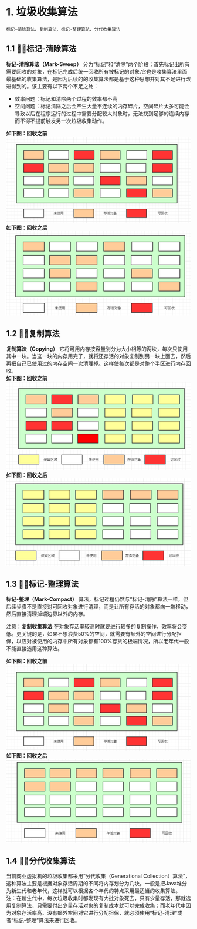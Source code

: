 # 1. 垃圾收集算法
    标记—清除算法、复制算法、标记-整理算法、分代收集算法
## 1.1 🍋🍈标记-清除算法

  **标记-清除算法（Mark-Sweep）** 分为“标记”和“清除”两个阶段；首先标记出所有需要回收的对象，在标记完成后统一回收所有被标记的对象.它也是收集算法里面最基础的收集算法，是因为后续的的收集算法都是基于这种思想并对其不足进行改进得到的。该主要有以下两个不足之处：
  * 效率问题：标记和清除两个过程的效率都不高
  * 空间问题：标记清除之后会产生大量不连续的内存碎片，空间碎片太多可能会导致以后在程序运行的过程中需要分配较大对象时，无法找到足够的连续内存而不得不提前触发另一次垃圾收集动作。<br>
  
  **如下图：回收之前** <br>
  ![垃圾回收之前](https://github.com/Mrzhangxiaodong/F_MrZhangxd/blob/master/Java%E8%99%9A%E6%8B%9F%E6%9C%BA/images/20191006001.PNG)<br>
  **如下图：回收之后** <br>
  ![垃圾回收之后](https://github.com/Mrzhangxiaodong/F_MrZhangxd/blob/master/Java%E8%99%9A%E6%8B%9F%E6%9C%BA/images/20191006002.PNG)<br>
  
## 1.2 🍓🍇复制算法

  **复制算法（Copying）** 它将可用内存按容量划分为大小相等的两块，每次只使用其中一块。当这一块的内存用完了，就将还存活的对象复制到另一块上面去，然后再把自己已使用过的内存空间一次清理掉。这样使每次都是对整个半区进行内存回收。<br> 
  **如下图：回收之前** <br>
  ![垃圾回收之前](https://github.com/Mrzhangxiaodong/F_MrZhangxd/blob/master/Java虚拟机/images/20191006004.PNG)<br>
  **如下图：回收之后** <br>
  ![垃圾回收之后](https://github.com/Mrzhangxiaodong/F_MrZhangxd/blob/master/Java%E8%99%9A%E6%8B%9F%E6%9C%BA/images/20191006005.PNG)<br>
  
## 1.3 🍉🍌标记-整理算法

  **标记-整理（Mark-Compact）** 算法，标记过程仍然与“标记-清除”算法一样，但后续步骤不是直接对可回收对象进行清理，而是让所有存活的对象都向一端移动，然后直接清理掉端边界以外的内存。
  
  注意：**复制收集算法** 在对象存活率较高时就要进行较多的复制操作，效率将会变低。更关键的是，如果不想浪费50%的空间，就需要有额外的空间进行分配担保，以应对被使用的内存中所有对象都有100%存货的极端情况，所以老年代一般不能直接选用这种算法。
  
 **如下图：回收之前** <br>
 ![垃圾回收之前](https://github.com/Mrzhangxiaodong/F_MrZhangxd/blob/master/Java%E8%99%9A%E6%8B%9F%E6%9C%BA/images/20191006001.PNG)<br>
 **如下图：回收之后** <br>
 ![垃圾回收之后](https://github.com/Mrzhangxiaodong/F_MrZhangxd/blob/master/Java%E8%99%9A%E6%8B%9F%E6%9C%BA/images/20191006003.PNG)

## 1.4 🍒🍑分代收集算法

  当前商业虚拟机的垃圾收集都采用“分代收集（Generational Collection）算法”，这种算法主要是根据对象存活周期的不同将内存划分为几块。一般是把Java堆分为新生代和老年代，这样就可以根据各个年代的特点采用最适当的收集算法。<br>
  注：在新生代中，每次垃圾收集时都发现有大批对象死去，只有少量存活，那就选用复制算法，只需要付出少量存活对象的复制成本就可以完成收集；而老年代中因为对象存活率高、没有额外空间对它进行分配担保，就必须使用“标记-清理”或者“标记-整理”算法来进行回收。
